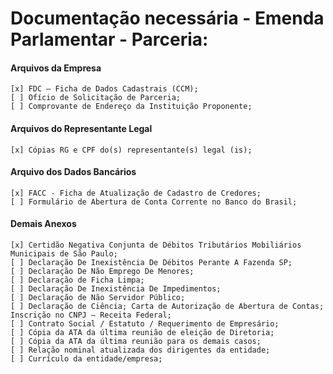 # Documentação necessária - Emenda Parlamentar - Parceria:

#### Arquivos da Empresa
```
[x] FDC – Ficha de Dados Cadastrais (CCM);
[ ] Ofício de Solicitação de Parceria;
[ ] Comprovante de Endereço da Instituição Proponente;
```

#### Arquivos do Representante Legal
```
[x] Cópias RG e CPF do(s) representante(s) legal (is);
```

#### Arquivo dos Dados Bancários
```
[x] FACC - Ficha de Atualização de Cadastro de Credores;
[ ] Formulário de Abertura de Conta Corrente no Banco do Brasil;
```

#### Demais Anexos
```
[x] Certidão Negativa Conjunta de Débitos Tributários Mobiliários Municipais de São Paulo;
[ ] Declaração De Inexistência De Débitos Perante A Fazenda SP;
[ ] Declaração De Não Emprego De Menores;
[ ] Declaração de Ficha Limpa;
[ ] Declaração De Inexistência De Impedimentos;
[ ] Declaração de Não Servidor Público;
[ ] Declaração de Ciência; Carta de Autorização de Abertura de Contas; Inscrição no CNPJ – Receita Federal;
[ ] Contrato Social / Estatuto / Requerimento de Empresário;
[ ] Cópia da ATA da última reunião de eleição de Diretoria;
[ ] Cópia da ATA da última reunião para os demais casos;
[ ] Relação nominal atualizada dos dirigentes da entidade;
[ ] Currículo da entidade/empresa;
```

